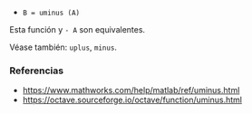 - `B = uminus (A)`

Esta función y `- A` son equivalentes.

Véase también: `uplus`, `minus`.

### Referencias

- https://www.mathworks.com/help/matlab/ref/uminus.html
- https://octave.sourceforge.io/octave/function/uminus.html
